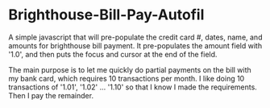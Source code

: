 Brighthouse-Bill-Pay-Autofil
============================

A simple javascript that will pre-populate the credit card #, dates, name, and amounts for brighthouse bill payment. It pre-populates the amount field with '1.0', and then puts the focus and cursor at the end of the field.

The main purpose is to let me quickly do partial payments on the bill with my bank card, which requires 10 transactions per month. I like doing 10 transactions of '1.01', '1.02' ... '1.10' so that I know I made the requirements. Then I pay the remainder.
